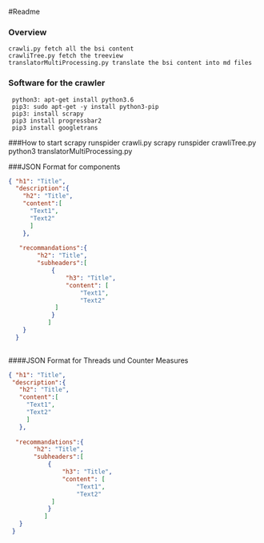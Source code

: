 #Readme
### Overview
    crawli.py fetch all the bsi content
    crawliTree.py fetch the treeview 
    translatorMultiProcessing.py translate the bsi content into md files
### Software for the crawler 
     python3: apt-get install python3.6
     pip3: sudo apt-get -y install python3-pip
     pip3: install scrapy
     pip3 install progressbar2
     pip3 install googletrans
###How to start
    scrapy runspider crawli.py
    scrapy runspider crawliTree.py
    python3 translatorMultiProcessing.py
    
###JSON Format for components
````json
{ "h1": "Title",
  "description":{
    "h2": "Title",  
    "content":[
      "Text1",
      "Text2"
      ]
    },
    
   "recommandations":{
        "h2": "Title",
        "subheaders":[ 
            { 
                "h3": "Title",
                "content": [
                    "Text1",
                    "Text2"
             ]
            }
           ]
    }
  }
  
 ````
 
 ####JSON Format for Threads und Counter Measures
 ````json
{ "h1": "Title",
  "description":{
    "h2": "Title",  
    "content":[
      "Text1",
      "Text2"
      ]
    },
    
   "recommandations":{
        "h2": "Title",
        "subheaders":[ 
            { 
                "h3": "Title",
                "content": [
                    "Text1",
                    "Text2"
             ]
            }
           ]
    }
  }
  
 ````